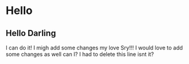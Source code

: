# Hello
## Hello Darling

I can do it!
I migh add some changes my love
Sry!!!
I would love to add some changes as well
can I?
I had to delete this line
isnt it?
